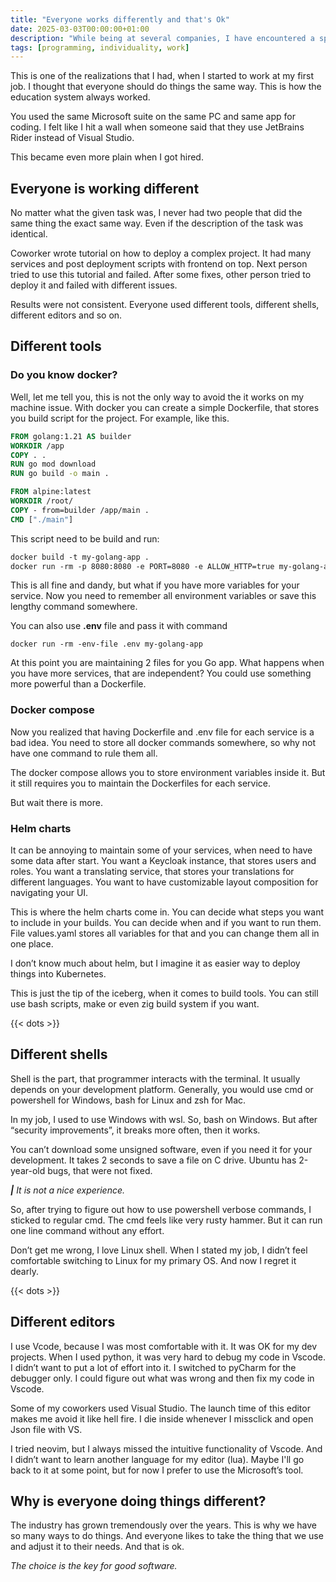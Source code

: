 ```yaml
---
title: "Everyone works differently and that's Ok"
date: 2025-03-03T00:00:00+01:00
description: "While being at several companies, I have encountered a special thing. Everyone work differently, because every person is unique..."
tags: [programming, individuality, work]
---
```

This is one of the realizations that I had, when I started to work at my first job. I thought that everyone should do things the same way. This is how the education system always worked.

You used the same Microsoft suite on the same PC and same app for coding. I felt like I hit a wall when someone said that they use JetBrains Rider instead of Visual Studio.

This became even more plain when I got hired.

## Everyone is working different
No matter what the given task was, I never had two people that did the same thing the exact same way. Even if the description of the task was identical.

Coworker wrote tutorial on how to deploy a complex project. It had many services and post deployment scripts with frontend on top. Next person tried to use this tutorial and failed. After some fixes, other person tried to deploy it and failed with different issues.

Results were not consistent. Everyone used different tools, different shells, different editors and so on.

## Different tools
### Do you know docker?
Well, let me tell you, this is not the only way to avoid the it works on my machine issue. With docker you can create a simple Dockerfile, that stores you build script for the project. For example, like this.

```dockerfile
FROM golang:1.21 AS builder
WORKDIR /app 
COPY . . 
RUN go mod download 
RUN go build -o main . 

FROM alpine:latest 
WORKDIR /root/ 
COPY - from=builder /app/main . 
CMD ["./main"]
```

This script need to be build and run:

```dockerfile
docker build -t my-golang-app .
docker run -rm -p 8080:8080 -e PORT=8080 -e ALLOW_HTTP=true my-golang-app
```

This is all fine and dandy, but what if you have more variables for your service. Now you need to remember all environment variables or save this lengthy command somewhere.

You can also use **.env** file and pass it with command

```shell
docker run -rm -env-file .env my-golang-app
```

At this point you are maintaining 2 files for you Go app. What happens when you have more services, that are independent? You could use something more powerful than a Dockerfile.

### Docker compose
Now you realized that having Dockerfile and .env file for each service is a bad idea. You need to store all docker commands somewhere, so why not have one command to rule them all.

The docker compose allows you to store environment variables inside it. But it still requires you to maintain the Dockerfiles for each service.
 
But wait there is more.

### Helm charts
It can be annoying to maintain some of your services, when need to have some data after start. You want a Keycloak instance, that stores users and roles. You want a translating service, that stores your translations for different languages. You want to have customizable layout composition for navigating your UI.

This is where the helm charts come in. You can decide what steps you want to include in your builds. You can decide when and if you want to run them. File values.yaml stores all variables for that and you can change them all in one place.

I don’t know much about helm, but I imagine it as easier way to deploy things into Kubernetes.

This is just the tip of the iceberg, when it comes to build tools. You can still use bash scripts, make or even zig build system if you want.

{{< dots >}}

## Different shells
Shell is the part, that programmer interacts with the terminal. It usually depends on your development platform. Generally, you would use cmd or powershell for Windows, bash for Linux and zsh for Mac.

In my job, I used to use Windows with wsl. So, bash on Windows. But after “security improvements”, it breaks more often, then it works.

You can’t download some unsigned software, even if you need it for your development. It takes 2 seconds to save a file on C drive. Ubuntu has 2-year-old bugs, that were not fixed.

_**|** It is not a nice experience._

So, after trying to figure out how to use powershell verbose commands, I sticked to regular cmd. The cmd feels like very rusty hammer. But it can run one line command without any effort.

Don’t get me wrong, I love Linux shell. When I stated my job, I didn’t feel comfortable switching to Linux for my primary OS. And now I regret it dearly.

{{< dots >}}

## Different editors
I use Vcode, because I was most comfortable with it. It was OK for my dev projects. When I used python, it was very hard to debug my code in Vscode. I didn’t want to put a lot of effort into it. I switched to pyCharm for the debugger only. I could figure out what was wrong and then fix my code in Vscode.

Some of my coworkers used Visual Studio. The launch time of this editor makes me avoid it like hell fire. I die inside whenever I missclick and open Json file with VS.

I tried neovim, but I always missed the intuitive functionality of Vscode. And I didn’t want to learn another language for my editor (lua). Maybe I'll go back to it at some point, but for now I prefer to use the Microsoft’s tool.

## Why is everyone doing things different?

The industry has grown tremendously over the years. This is why we have so many ways to do things. And everyone likes to take the thing that we use and adjust it to their needs. And that is ok.

_The choice is the key for good software._
